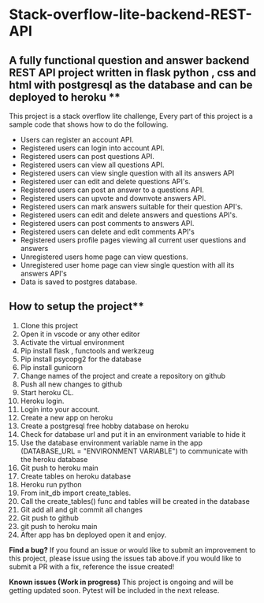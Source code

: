 # Stack-overflow-lite-backend-REST-**API**

## A fully functional question and answer backend REST API project written in flask python , css and html with postgresql as the database and can be deployed to heroku **

This project is a stack overflow lite challenge, Every part of this project is a sample code that shows how to do the following.

* Users can register an account API.
* Registered users can login into account API.
* Registered users can post questions API.
* Registered users can view all questions API.
* Registered users can view single question with all its answers API
* Registered user can edit and delete questions API's.
* Registered users can post an answer to a questions API.
* Registered users can upvote and downvote answers API.
* Registered users can mark answers suitable for their question API's.
* Registered users can edit and delete answers and questions API's.
* Registered users can post comments to answers API.
* Registered users can delete and edit comments API's
* Registered users profile pages viewing all current user questions and answers
* Unregistered users home page can view questions.
* Unregistered user home page can view single question with all its answers API's
* Data is saved to postgres database.

## How to setup the project**

1. Clone this project
2. Open it in vscode or any other editor
3. Activate the virtual environment
4. Pip install flask , functools and werkzeug
5. Pip install psycopg2 for the database
6. Pip install gunicorn
7. Change names of the project and create a repository on github
8. Push all new changes to github
9. Start heroku CL.
10. Heroku login.
11. Login into your account.
12. Create a new app on heroku
13. Create a postgresql free hobby database on heroku
14. Check for database url and put it in an environment variable to hide it
15. Use the database environment variable name in the app (DATABASE_URL = "ENVIRONMENT VARIABLE") to communicate with the heroku database
16. Git push to heroku main
17. Create tables on heroku database
18. Heroku run python
19. From init_db import create_tables.
20. Call the create_tables() func and tables will be created in the database
21. Git add all and git commit all changes
22. Git push to github
23. git push to heroku main
24. After app has bn deployed open it and enjoy.
  
**Find a bug?**
If you found an issue or would like to submit an improvement to this project, please issue using the issues tab above.if you would like to submit a PR with a fix, reference the issue created!

**Known issues (Work in progress)**
This project is ongoing and will be getting updated soon.
Pytest will be included in the next release.
